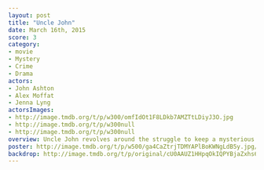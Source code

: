 ```yaml
---
layout: post
title: "Uncle John"
date: March 16th, 2015
score: 3
category:
- movie
- Mystery
- Crime
- Drama
actors:
- John Ashton
- Alex Moffat
- Jenna Lyng
actorsImages:
- http://image.tmdb.org/t/p/w300/omfIdOt1F8LDkb7AMZTtLDiyJ3O.jpg
- http://image.tmdb.org/t/p/w300null
- http://image.tmdb.org/t/p/w300null
overview: Uncle John revolves around the struggle to keep a mysterious disappearance unsolved
poster: http://image.tmdb.org/t/p/w500/ga4CaZtrjTDMYAPlBoKWNgLdB5y.jpg/
backdrop: http://image.tmdb.org/t/p/original/cU0AAUZ1HHpqOkIQPYBjaZxhs61.jpg
---
```

